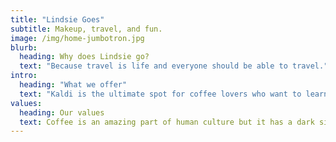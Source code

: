 ```yaml
---
title: "Lindsie Goes"
subtitle: Makeup, travel, and fun.
image: /img/home-jumbotron.jpg
blurb:
  heading: Why does Lindsie go?
  text: "Because travel is life and everyone should be able to travel."
intro:
  heading: "What we offer"
  text: "Kaldi is the ultimate spot for coffee lovers who want to learn about their java’s origin and support the farmers that grew it. We take coffee production, roasting and brewing seriously and we’re glad to pass that knowledge to anyone."
values:
  heading: Our values
  text: Coffee is an amazing part of human culture but it has a dark side too – one of colonialism and mindless abuse of natural resources and human lives. We want to turn this around and return the coffee trade to the drink’s exhilarating, empowering and unifying nature.
---
```

